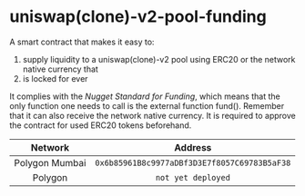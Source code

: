 # uniswap(clone)-v2-pool-funding
A smart contract that makes it easy to:
1. supply liquidity to a uniswap(clone)-v2 pool using ERC20 or the network native currency that
2. is locked for ever

It complies with the *Nugget Standard for Funding*, which means that the only function one needs to call is the external function fund().
Remember that it can also receive the network native currency.
It is required to approve the contract for used ERC20 tokens beforehand.

| Network | Address |
| :---: | :---: |
| Polygon Mumbai | `0x6b85961B8c9977aDBf3D3E7f8057C69783B5aF38` |
| Polygon | `not yet deployed` |

